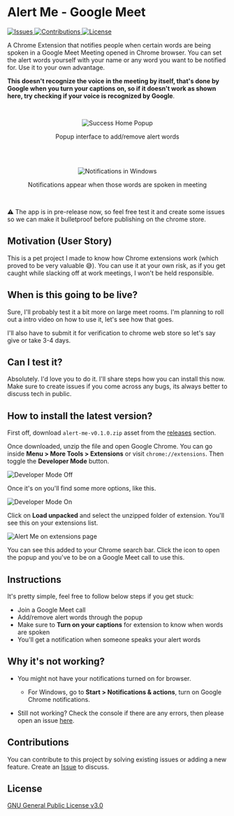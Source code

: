 # Alert Me - Google Meet

<a href="https://github.com/heytulsiprasad/alert-me-google-meet/issues">
  <img alt="Issues" src="https://img.shields.io/github/issues/heytulsiprasad/alert-me-google-meet?color=0088ff" />
</a>

<a href="https://github.com/heytulsiprasad/alert-me-google-meet/issues">
  <img alt="Contributions" src="https://img.shields.io/badge/contributions-welcome-brightgreen.svg" />
</a>

<a href="https://www.gnu.org/licenses/gpl-3.0">
  <img alt="License" src="https://img.shields.io/badge/License-GPLv3-blue.svg" />
</a>

</br>

A Chrome Extension that notifies people when certain words are being spoken in a Google Meet Meeting opened in Chrome browser. You can set the alert words yourself with your name or any word you want to be notified for. Use it to your own advantage.

**This doesn't recognize the voice in the meeting by itself, that's done by Google when you turn your captions on, so if it doesn't work as shown here, try checking if your voice is recognized by Google**.

</br>
<p align="center">
<img src="https://i.imgur.com/7EjDcuR.png" alt="Success Home Popup" />
<p align="center">Popup interface to add/remove alert words</p>
</p>
</br>

</br>
<p align="center">
<img src="https://i.imgur.com/l64QxGH.png" alt="Notifications in Windows" />
<p align="center">Notifications appear when those words are spoken in meeting</p>
</p>
</br>

:warning: The app is in pre-release now, so feel free test it and create some issues so we can make it bulletproof before publishing on the chrome store.

## Motivation (User Story)

This is a pet project I made to know how Chrome extensions work (which proved to be very valuable 😅). You can use it at your own risk, as if you get caught while slacking off at work meetings, I won't be held responsible.

## When is this going to be live?

Sure, I'll probably test it a bit more on large meet rooms. I'm planning to roll out a intro video on how to use it, let's see how that goes.

I'll also have to submit it for verification to chrome web store so let's say give or take 3-4 days.

## Can I test it?

Absolutely. I'd love you to do it. I'll share steps how you can install this now. Make sure to create issues if you come across any bugs, its always better to discuss tech in public.

## How to install the latest version?

First off, download `alert-me-v0.1.0.zip` asset from the [releases](https://github.com/heytulsiprasad/alert-me-google-meet/releases) section.

Once downloaded, unzip the file and open Google Chrome. You can go inside **Menu > More Tools > Extensions** or visit `chrome://extensions`. Then toggle the **Developer Mode** button.

![Developer Mode Off](https://i.imgur.com/9xYv15C.png)

Once it's on you'll find some more options, like this.

![Developer Mode On](https://i.imgur.com/r1mxI4P.png)

Click on **Load unpacked** and select the unzipped folder of extension. You'll see this on your extensions list.

![Alert Me on extensions page](https://i.imgur.com/HPHhB4q.png)

You can see this added to your Chrome search bar. Click the icon to open the popup and you've to be on a Google Meet call to use this.

## Instructions

It's pretty simple, feel free to follow below steps if you get stuck:

- Join a Google Meet call
- Add/remove alert words through the popup
- Make sure to **Turn on your captions** for extension to know when words are spoken
- You'll get a notification when someone speaks your alert words

## Why it's not working?

- You might not have your notifications turned on for browser.

  - For Windows, go to **Start > Notifications & actions**, turn on Google Chrome notifications.

- Still not working? Check the console if there are any errors, then please open an issue [here](https://github.com/heytulsiprasad/alert-me-google-meet/issues).

## Contributions

You can contribute to this project by solving existing issues or adding a new feature. Create an [Issue](https://github.com/heytulsiprasad/alert-me-google-meet/issues) to discuss.

## License

[GNU General Public License v3.0](https://github.com/heytulsiprasad/alert-me-google-meet/blob/main/LICENSE)
